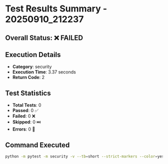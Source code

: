 # Test Results Summary - 20250910_212237

## Overall Status: ❌ FAILED

## Execution Details

- **Category**: security
- **Execution Time**: 3.37 seconds
- **Return Code**: 2

## Test Statistics

- **Total Tests**: 0
- **Passed**: 0 ✅
- **Failed**: 0 ❌
- **Skipped**: 0 ⏭️
- **Errors**: 0 🚨

## Command Executed

```bash
python -m pytest -m security -v --tb=short --strict-markers --color=yes --durations=10 --junitxml=test_reports/junit_20250910_212237.xml --html=test_reports/report_20250910_212237.html --self-contained-html
```

